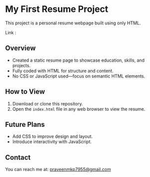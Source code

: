 # My First Resume Project

This project is a personal resume webpage built using only HTML.

Link : 

## Overview

- Created a static resume page to showcase education, skills, and projects.
- Fully coded with HTML for structure and content.
- No CSS or JavaScript used—focus on semantic HTML elements.

## How to View

1. Download or clone this repository.
2. Open the `index.html` file in any web browser to view the resume.

## Future Plans

- Add CSS to improve design and layout.
- Introduce interactivity with JavaScript.

## Contact

You can reach me at: praveenmkp7955@gmail.com
